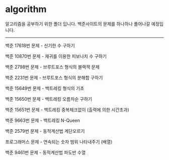 # algorithm

알고리즘을 공부하기 위한 폴더 입니다. 백준사이트의 문제를 하나하나 풀어나갈 예정입니다.

-----------------

백준 17618번 문제 - 신기한 수 구하기

백준 10870번 문제 - 재귀를 이용한 피보나치 수 구하기

백준 2798번 문제  - 브루트포스 형식의 블랙잭 문제

백준 2231번 문제  - 브루트포스 형식의 분해합 구하기

백준 15649번 문제 - 백트레킹 형식의 기초

백준 15650번 문제 - 백트레킹 오름차순 구하기

백준 15651번 문제 - 백트레킹 중복체크없이 (출력에 의한 시간초과)

백준 9663번 문제  - 백트레킹 N-Queen

백준 2579번 문제  - 동적계산법 계단오르기

프로그래머스 문제 - 연속되는 숫자 범위 나타내주기 (배열)

백준 9461번 문제 - 동적계산법 파도반 수열
